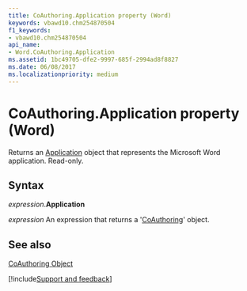 ```yaml
---
title: CoAuthoring.Application property (Word)
keywords: vbawd10.chm254870504
f1_keywords:
- vbawd10.chm254870504
api_name:
- Word.CoAuthoring.Application
ms.assetid: 1bc49705-dfe2-9997-685f-2994ad8f8827
ms.date: 06/08/2017
ms.localizationpriority: medium
---
```



# CoAuthoring.Application property (Word)

Returns an [Application](Word.Application.md) object that represents the Microsoft Word application. Read-only.


## Syntax

_expression_.**Application**

 _expression_ An expression that returns a '[CoAuthoring](Word.CoAuthoring.md)' object.


## See also


[CoAuthoring Object](Word.CoAuthoring.md)

[!include[Support and feedback](~/includes/feedback-boilerplate.md)]
